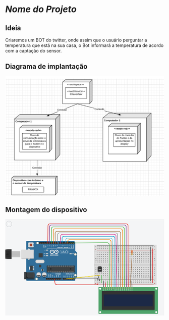 # *Nome do Projeto*

## Ideia

Criaremos um BOT do twitter, onde assim que o usuário perguntar a temperatura que está na sua casa, o Bot informará a temperatura de acordo com a captação do sensor.

## Diagrama de implantação



![](implantacao.png)


## Montagem do dispositivo



![](montagem.PNG)
